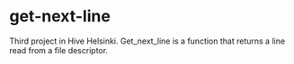 # get-next-line

Third project in Hive Helsinki. Get_next_line is a function that returns a line read from a file descriptor.
